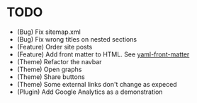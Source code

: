 # TODO

* (Bug) Fix sitemap.xml
* (Bug) Fix wrong titles on nested sections
* (Feature) Order site posts
* (Feature) Add front matter to HTML. See [yaml-front-matter](https://github.com/spatie/yaml-front-matter)
* (Theme) Refactor the navbar
* (Theme) Open graphs
* (Theme) Share buttons
* (Theme) Some external links don't change as expeced
* (Plugin) Add Google Analytics as a demonstration
